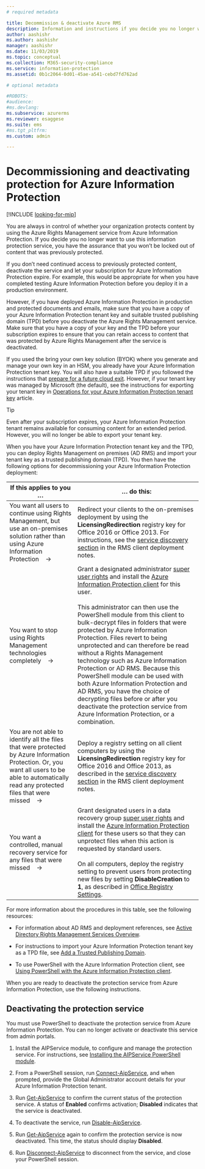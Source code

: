 ```yaml
---
# required metadata

title: Decommission & deactivate Azure RMS
description: Information and instructions if you decide you no longer want to use the cloud-based protection service from Azure Information Protection.
author: aashishr
ms.author: aashishr
manager: aashishr
ms.date: 11/03/2019
ms.topic: conceptual
ms.collection: M365-security-compliance
ms.service: information-protection
ms.assetid: 0b1c2064-0d01-45ae-a541-cebd7fd762ad

# optional metadata

#ROBOTS:
#audience:
#ms.devlang:
ms.subservice: azurerms
ms.reviewer: esaggese
ms.suite: ems
#ms.tgt_pltfrm:
ms.custom: admin

---
```


# Decommissioning and deactivating protection for Azure Information Protection

[!INCLUDE [looking-for-mip](includes/looking-for-mip.md)]

You are always in control of whether your organization protects content by using the Azure Rights Management service from Azure Information Protection. If you decide you no longer want to use this information protection service, you have the assurance that you won’t be locked out of content that was previously protected.

If you don’t need continued access to previously protected content, deactivate the service and let your subscription for Azure Information Protection expire. For example, this would be appropriate for when you have completed testing Azure Information Protection before you deploy it in a production environment.

However, if you have deployed Azure Information Protection in production and protected documents and emails, make sure that you have a copy of your Azure Information Protection tenant key and suitable trusted publishing domain (TPD) before you deactivate the Azure Rights Management service. Make sure that you have a copy of your key and the TPD before your subscription expires to ensure that you can retain access to content that was protected by Azure Rights Management after the service is deactivated. 

If you used the bring your own key solution (BYOK) where you generate and manage your own key in an HSM, you already have your Azure Information Protection tenant key. You will also have a suitable TPD if you followed the instructions that [prepare for a future cloud exit](https://techcommunity.microsoft.com/t5/Azure-Information-Protection/How-to-prepare-an-Azure-Information-Protection-Cloud-Exit-plan/ba-p/382631). However, if your tenant key was managed by Microsoft (the default), see the instructions for exporting your tenant key in [Operations for your Azure Information Protection tenant key](operations-tenant-key.md) article.

> [!TIP]
> Even after your subscription expires, your Azure Information Protection tenant remains available for consuming content for an extended period. However, you will no longer be able to export your tenant key.

When you have your Azure Information Protection tenant key and the TPD, you can deploy Rights Management on premises (AD RMS) and import your tenant key as a trusted publishing domain (TPD). You then have the following options for decommissioning your Azure Information Protection deployment:

|If this applies to you …|… do this:|
|----------------------------|--------------|
|You want all users to continue using Rights Management, but use an on-premises solution rather than using Azure Information Protection    →|Redirect your clients to the on-premises deployment by using the **LicensingRedirection** registry key for Office 2016 or Office 2013. For instructions, see the [service discovery section](./rms-client/client-deployment-notes.md) in the RMS client deployment notes. 
|You want to stop using Rights Management technologies completely    →|Grant a designated administrator [super user rights](/purview/encryption-super-users) and install the [Azure Information Protection client](/previous-versions/azure/information-protection/rms-client/client-admin-guide-install) for this user.<br /><br />This administrator can then use the PowerShell module from this client to bulk-decrypt files in folders that were protected by Azure Information Protection. Files revert to being unprotected and can therefore be read without a Rights Management technology such as Azure Information Protection or AD RMS. Because this PowerShell module can be used with both Azure Information Protection and AD RMS, you have the choice of decrypting files before or after you deactivate the protection service from Azure Information Protection, or a combination.|
|You are not able to identify all the files that were protected by Azure Information Protection. Or, you want all users to be able to automatically read any protected files that were missed    →|Deploy a registry setting on all client computers by using the **LicensingRedirection** registry key for Office 2016 and Office 2013, as described in the [service discovery section](./rms-client/client-deployment-notes.md) in the RMS client deployment notes. 
|You want a controlled, manual recovery service for any files that were missed    →|Grant designated users in a data recovery group [super user rights](/purview/encryption-super-users) and install the [Azure Information Protection client](/previous-versions/azure/information-protection/rms-client/client-admin-guide-install) for these users so that they can unprotect files when this action is requested by standard users.<br /><br />On all computers, deploy the registry setting to prevent users from protecting new files by setting **DisableCreation** to **1**, as described in [Office Registry Settings](/previous-versions/windows/it-pro/windows-server-2008-R2-and-2008/dd772637(v=ws.10)).|

For more information about the procedures in this table, see the following resources:

- For information about AD RMS and deployment references, see [Active Directory Rights Management Services Overview](/previous-versions/windows/it-pro/windows-server-2012-R2-and-2012/hh831364(v=ws.11)).

- For instructions to import your Azure Information Protection tenant key as a TPD file, see [Add a Trusted Publishing Domain](/previous-versions/windows/it-pro/windows-server-2008-R2-and-2008/cc771460(v=ws.11)).

- To use PowerShell with the Azure Information Protection client, see [Using PowerShell with the Azure Information Protection client](/previous-versions/azure/information-protection/rms-client/client-admin-guide-powershell).

When you are ready to deactivate the protection service from Azure Information Protection, use the following instructions.

## Deactivating the protection service

You must use PowerShell to deactivate the protection service from Azure Information Protection. You can no longer activate or deactivate this service from admin portals.

1. Install the AIPService module, to configure and manage the protection service. For instructions, see [Installing the AIPService PowerShell module](install-powershell.md).

2. From a PowerShell session, run [Connect-AipService](/powershell/module/aipservice/connect-aipservice), and when prompted, provide the Global Administrator account details for your Azure Information Protection tenant.

3. Run [Get-AipService](/powershell/module/aipservice/get-aipservice) to confirm the current status of the protection service. A status of **Enabled** confirms activation; **Disabled** indicates that the service is deactivated.

4. To deactivate the service, run [Disable-AipService](/powershell/module/aipservice/disable-aipservice).

5. Run [Get-AipService](/powershell/module/aipservice/get-aipservice) again to confirm the protection service is now deactivated. This time, the status should display **Disabled**.

6. Run [Disconnect-AipService](/powershell/module/aipservice/disconnect-aipservice) to disconnect from the service, and close your PowerShell session.
